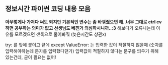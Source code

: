 ## 정보시간 파이썬 코딩 내용 모음
**아무렇게나 가져다 써도 되지만 기본적인 변수는 좀 바꿔줬으면 해..너무 그대로 ctrl cv 하면 공부하는 의미가 없고 선생님도 베낀거 의심하시니까..:3**
해보다가 오류나는데 이유를 모르겠으면 갠톡으로 물어봐줘 (늦은시간도 상관x) 

try: 를 앞에 붙이고 끝에 except ValueError: 는 입력한 값이 적절하지 않을때 (숫자를 입력해야하는데 문자를 입력했다던가) 입력값이 적절하지 않다는 문구를 띄우기 위해 있는건데, 굳이 필요는 없어!
